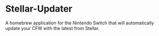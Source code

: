 # Stellar-Updater
 A homebrew application for the Nintendo Switch that will automatically update your CFW with the latest from Stellar.
